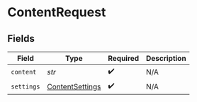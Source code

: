 # ContentRequest


## Fields

| Field                                                     | Type                                                      | Required                                                  | Description                                               |
| --------------------------------------------------------- | --------------------------------------------------------- | --------------------------------------------------------- | --------------------------------------------------------- |
| `content`                                                 | *str*                                                     | :heavy_check_mark:                                        | N/A                                                       |
| `settings`                                                | [ContentSettings](../../models/shared/contentsettings.md) | :heavy_check_mark:                                        | N/A                                                       |